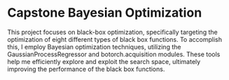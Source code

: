 # Capstone Bayesian Optimization
This project focuses on black-box optimization, specifically targeting the optimization of eight different types of black box functions. To accomplish this, I employ Bayesian optimization techniques, utilizing the GaussianProcessRegressor and botorch.acquisition modules. These tools help me efficiently explore and exploit the search space, ultimately improving the performance of the black box functions. 
